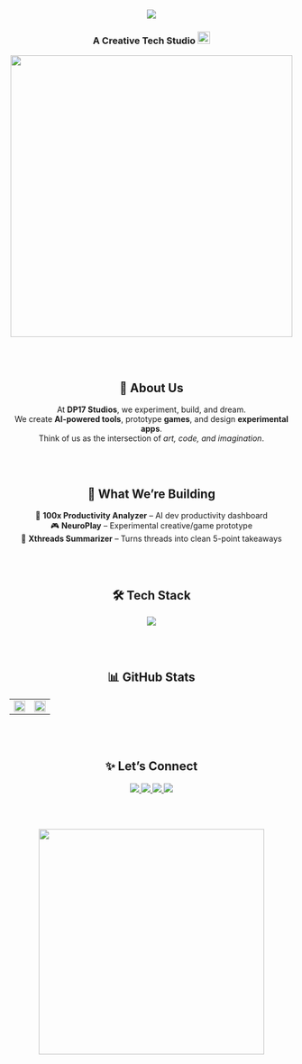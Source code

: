 <h1 align="center">
  <img src="https://readme-typing-svg.herokuapp.com/?font=Righteous&size=35&center=true&vCenter=true&width=600&height=70&duration=4000&lines=Welcome+to+DP17+Studios!;Where+Creativity+Meets+Code+💡;Building+AI,+Games+,+and+Tools+🚀;" />
</h1>

<h3 align="center">
  A Creative Tech Studio
  <img height="22" alt="spark" src="https://media.tenor.com/4kI7i6TrZ8gAAAAi/sparkles-stars.gif"/>
</h3>

<p align="center">
  <img src="https://media.giphy.com/media/L1R1tvI9svkIWwpVYr/giphy.gif" width="500" />
</p>

<br/><br/>

<h2 align="center">🌟 About Us</h2>
<p align="center">
  At <b>DP17 Studios</b>, we experiment, build, and dream. <br/>
  We create <b>AI-powered tools</b>, prototype <b>games</b>, and design <b>experimental apps</b>. <br/>
  Think of us as the intersection of <i>art, code, and imagination</i>.  
</p>

<br/><br/>

<h2 align="center">🚀 What We’re Building</h2>
<p align="center">
  🧠 <b>100x Productivity Analyzer</b> – AI dev productivity dashboard <br/>
  🎮 <b>NeuroPlay</b> – Experimental creative/game prototype <br/>
  📝 <b>Xthreads Summarizer</b> – Turns threads into clean 5-point takeaways  
</p>

<br/><br/>

<h2 align="center">🛠️ Tech Stack</h2>
<p align="center">
  <img src="https://skillicons.dev/icons?i=python,cs,unity,react,nodejs,github,cpp,java" />
</p>

<br/><br/>

<h2 align="center">📊 GitHub Stats</h2>
<div align="center">
  <table width="100%">
    <tr>
      <td width="50%" valign="top" align="center">
        <a href="https://github.com/DP17-Studios">
          <img src="https://github-readme-stats.vercel.app/api?username=DP17-Studios&show_icons=true&theme=tokyonight&hide_border=true" width="100%" />
        </a>
      </td>
      <td width="50%" valign="top" align="center">
        <a href="https://github.com/DP17-Studios">
          <img src="https://github-readme-stats.vercel.app/api/top-langs/?username=DP17-Studios&layout=compact&theme=tokyonight&hide_border=true" width="100%" />
        </a>
      </td>
    </tr>
  </table>
</div>

<br/><br/>

<h2 align="center">✨ Let’s Connect</h2>
<p align="center">
  <a href="https://twitter.com/kingslayer1758" target="_blank">
    <img src="https://img.shields.io/badge/Twitter-1DA1F2?style=for-the-badge&logo=twitter&logoColor=white" />
  </a>
  <a href="https://instagram.com/devarshpatel58" target="_blank">
    <img src="https://img.shields.io/badge/Instagram-E4405F?style=for-the-badge&logo=instagram&logoColor=white" />
  </a>
  <a href="mailto:pdevarsh1758@gmail.com" target="_blank">
    <img src="https://img.shields.io/badge/Email-333333?style=for-the-badge&logo=gmail&logoColor=red" />
  </a>
  <a href="https://linkedin.com/in/devarsh-patel17" target="_blank">
    <img src="https://img.shields.io/badge/LinkedIn-0077B5?style=for-the-badge&logo=linkedin&logoColor=white" />
  </a>
</p>

<br/><br/>

<p align="center">
  <img src="https://media.giphy.com/media/26AHONQ79FdWZhAI0/giphy.gif" width="400" />
</p>
